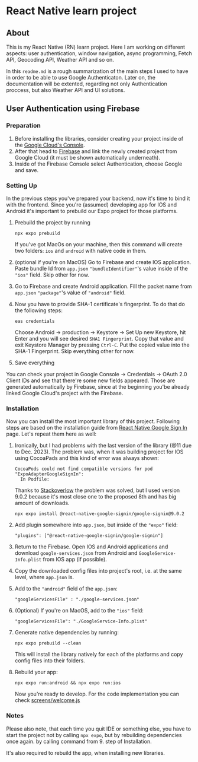 # React Native learn project

## About

This is my React Native (RN) learn project. Here I am working on different aspects: user authentication, window navigation, async programming, Fetch API, Geocoding API, Weather API and so on.

In this `readme.md` is a rough summarization of the main steps I used to have in order to be able to use Google Authenticaton. Later on, the documentation will be extented, regarding not only Authentication proccess, but also Weather API and UI solutions.

## User Authentication using Firebase

### Preparation

1. Before installing the libraries, consider creating your project inside of the [Google Cloud's Console](https://console.cloud.google.com/).
2. After that head to [Firebase](https://console.firebase.google.com/) and link the newly created project from Google Cloud (it must be shown automatically underneath).
3. Inside of the Firebase Console select Authentication, choose Google and save.

### Setting Up

In the previous steps you've prepared your backend, now it's time to bind it with the frontend. Since you're (assumed) developing app for IOS and Android it's important to prebuild our Expo project for those platforms.

1. Prebuild the project by running
   ```
   npx expo prebuild
   ```
   If you've got MacOs on your machine, then this command will create two folders: `ios` and `android` with native code in them.
2. (optional if you're on MacOS) Go to Firebase and create IOS application. Paste bundle Id from `app.json` `"bundleIdentifier"`'s value inside of the `"ios"` field. Skip other for now.
3. Go to Firebase and create Android application. Fill the packet name from `app.json` `"package"`'s value of `"android"` field.
4. Now you have to provide SHA-1 certificate's fingerprint. To do that do the following steps:

   ```
   eas credentials
   ```

   Choose Android -> production -> Keystore -> Set Up new Keystore, hit Enter and you will see desired `SHA1 Fingerprint`. Copy that value and exit Keystore Manager by pressing `Ctrl-C`.
   Put the copied value into the SHA-1 Fingerprint. Skip everything other for now.

5. Save everything

You can check your project in Google Console -> Credentials -> OAuth 2.0 Client IDs and see that there're some new fields appeared. Those are generated automatically by Firebase, since at the beginning you'be already linked Google Cloud's project with the Firebase.

### Installation

Now you can install the most important library of this project. Following steps are based on the installation guide from [React Native Google Sign In](https://react-native-google-signin.github.io/docs/setting-up/expo) page. Let's repeat them here as well:

1. Ironically, but I had problems with the last version of the library (@11 due to Dec. 2023). The problem was, when it was building project for IOS using CocoaPads and this kind of error was always shown:

   ```
   CocoaPods could not find compatible versions for pod "ExpoAdapterGoogleSignIn":
     In Podfile:
   ```

   Thanks to [Stackoverlow](https://stackoverflow.com/a/74917149/14350322) the problem was solved, but I used version 9.0.2 because it's most close one to the proposed 8th and has big amount of downloads.

   ```
   npx expo install @react-native-google-signin/google-signin@9.0.2
   ```

2. Add plugin somewhere into `app.json`, but inside of the `"expo"` field:
   ```
   "plugins": ["@react-native-google-signin/google-signin"]
   ```
3. Return to the Firebase. Open IOS and Android applications and download `google-services.json` from Android and `GoogleService-Info.plist` from IOS app (if possible).
4. Copy the downloaded config files into project's root, i.e. at the same level, where `app.json` is.

5. Add to the `"android"` field of the `app.json`:
   ```
   "googleServicesFile" : "./google-services.json"
   ```
6. (Optional) If you're on MacOS, add to the `"ios"` field:
   ```
   "googleServicesFile": "./GoogleService-Info.plist"
   ```
7. Generate native dependencies by running:

   ```
   npx expo prebuild --clean
   ```

   This will install the library natively for each of the platforms and copy config files into their folders.

8. Rebuild your app:
   ```
   npx expo run:android && npx expo run:ios
   ```
   Now you're ready to develop. For the code implementation you can check [screens/welcome.js](https://github.com/bogdankhamelyuk/learn-app/blob/main/screens/welcome.js)

### Notes

Please also note, that each time you quit IDE or something else, you have to start the project not by calling `npx expo`, but by rebuilding dependencies once again. by calling command from 9. step of Installation.

It's also required to rebuild the app, when installing new libraries.
